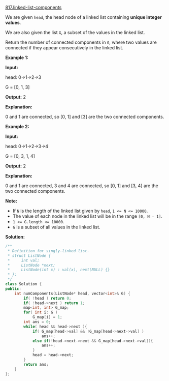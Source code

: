 [817.linked-list-components](https://leetcode.com/problems/linked-list-components/)  

We are given `head`, the head node of a linked list containing **unique integer values**.

We are also given the list `G`, a subset of the values in the linked list.

Return the number of connected components in `G`, where two values are connected if they appear consecutively in the linked list.

**Example 1:**

  
**Input:** 
  
head: 0->1->2->3
  
G = \[0, 1, 3\]
  
**Output:** 2
  
**Explanation:** 
  
0 and 1 are connected, so \[0, 1\] and \[3\] are the two connected components.
  

**Example 2:**

  
**Input:** 
  
head: 0->1->2->3->4
  
G = \[0, 3, 1, 4\]
  
**Output:** 2
  
**Explanation:** 
  
0 and 1 are connected, 3 and 4 are connected, so \[0, 1\] and \[3, 4\] are the two connected components.
  

**Note:**

*   If `N` is the length of the linked list given by `head`, `1 <= N <= 10000`.
*   The value of each node in the linked list will be in the range `[0, N - 1]`.
*   `1 <= G.length <= 10000`.
*   `G` is a subset of all values in the linked list.  



**Solution:**  

```cpp
/**
 * Definition for singly-linked list.
 * struct ListNode {
 *     int val;
 *     ListNode *next;
 *     ListNode(int x) : val(x), next(NULL) {}
 * };
 */
class Solution {
public:
    int numComponents(ListNode* head, vector<int>& G) {
        if( !head ) return 0;
        if( !head->next ) return 1;
        map<int, int> G_map;
        for( int i: G )
            G_map[i] = 1;
        int ans = 0;
        while( head && head->next ){
            if( G_map[head->val] && !G_map[head->next->val] )
                ans++;
            else if(!head->next->next && G_map[head->next->val]){
                ans++;
            }
            head = head->next;
        }
        return ans;
    }
};
```
      